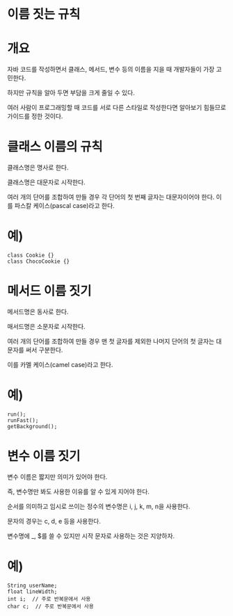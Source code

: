이름 짓는 규칙
===

개요
===

자바 코드를 작성하면서 클래스, 메서드, 변수 등의 이름을 지을 때 개발자들이 가장 고민한다. 

하지만 규칙을 알아 두면 부담을 크게 줄일 수 있다. 

여러 사람이 프로그래밍할 때 코드를 서로 다른 스타일로 작성한다면 알아보기 힘들므로 가이드를 정한 것이다.

클래스 이름의 규칙
===

클래스명은 명사로 한다.

클래스명은 대문자로 시작한다.

여러 개의 단어를 조합하여 만들 경우 각 단어의 첫 번째 글자는 대문자이어야 한다. 이를 파스칼 케이스(pascal case)라고 한다.

예)
===

    class Cookie {}
    class ChocoCookie {}



메서드 이름 짓기
===

메서드명은 동사로 한다.

매서드명은 소문자로 시작한다.

여러 개의 단어를 조합하여 만들 경우 맨 첫 글자를 제외한 나머지 단어의 첫 글자는 대문자를 써서 구분한다. 

이를 카멜 케이스(camel case)라고 한다.

예)
===

    run();
    runFast();
    getBackground();

변수 이름 짓기
===

변수 이름은 짧지만 의미가 있어야 한다. 

즉, 변수명만 봐도 사용한 이유를 알 수 있게 지어야 한다.

순서를 의미하고 임시로 쓰이는 정수의 변수명은 i, j, k, m, n을 사용한다. 

문자의 경우는 c, d, e 등을 사용한다.

변수명에 _, $를 쓸 수 있지만 시작 문자로 사용하는 것은 지양하자.
    
예)
===

    String userName;
    float lineWidth;
    int i;  // 주로 반복문에서 사용
    char c;  // 주로 반복문에서 사용


    
